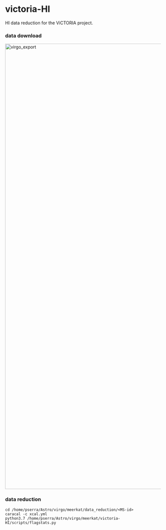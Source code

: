 # victoria-HI

HI data reduction for the ViCTORIA project.

### data download

<img width="1440" alt="virgo_export" src="https://github.com/paoloserra/victoria-HI/assets/6591265/9ebbd8fa-4a27-4d92-991d-6fbea69c9bd4">

### data reduction

```
cd /home/pserra/Astro/virgo/meerkat/data_reduction/<MS-id>
caracal -c xcal.yml
python3.7 /home/pserra/Astro/virgo/meerkat/victoria-HI/scripts/flagstats.py
